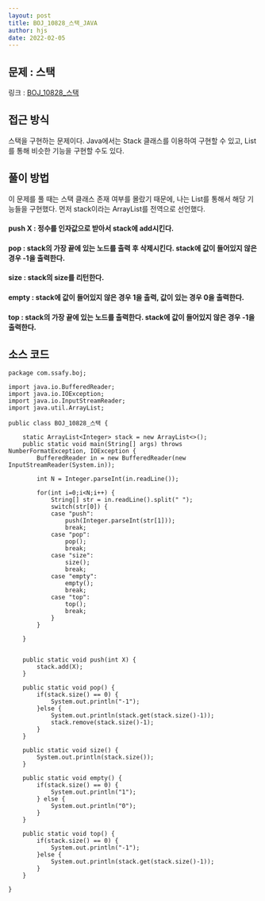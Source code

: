 ```yaml
---
layout: post
title: BOJ_10828_스택_JAVA
author: hjs
date: 2022-02-05
---
```


## 문제 : 스택
링크 : [BOJ_10828_스택](https://www.acmicpc.net/problem/10828)


## 접근 방식
스택을 구현하는 문제이다. Java에서는 Stack 클래스를 이용하여 구현할 수 있고, List를 통해 비슷한 기능을 구현할 수도 있다.



## 풀이 방법
이 문제를 풀 때는 스택 클래스 존재 여부를 몰랐기 때문에, 나는 List를 통해서 해당 기능들을 구현했다. 먼저 stack이라는 ArrayList를 전역으로 선언했다.

#### push X : 정수를 인자값으로 받아서 stack에 add시킨다.

#### pop :  stack의 가장 끝에 있는 노드를 출력 후 삭제시킨다. stack에 값이 들어있지 않은 경우 -1을 출력한다.

#### size :  stack의 size를 리턴한다.

#### empty : stack에 값이 들어있지 않은 경우 1을 출력, 값이 있는 경우 0을 출력한다.

#### top : stack의 가장 끝에 있는 노드를 출력한다. stack에 값이 들어있지 않은 경우 -1을 출력한다.
## 소스 코드
~~~
package com.ssafy.boj;

import java.io.BufferedReader;
import java.io.IOException;
import java.io.InputStreamReader;
import java.util.ArrayList;

public class BOJ_10828_스택 {

	static ArrayList<Integer> stack = new ArrayList<>();
	public static void main(String[] args) throws NumberFormatException, IOException {
		BufferedReader in = new BufferedReader(new InputStreamReader(System.in));

		int N = Integer.parseInt(in.readLine());

		for(int i=0;i<N;i++) {
			String[] str = in.readLine().split(" ");
			switch(str[0]) {
			case "push":
				push(Integer.parseInt(str[1]));
				break;
			case "pop":
				pop();
				break;
			case "size":
				size();
				break;
			case "empty":
				empty();
				break;
			case "top":
				top();
				break;
			}
		}

	}


	public static void push(int X) {
		stack.add(X);
	}

	public static void pop() {
		if(stack.size() == 0) {
			System.out.println("-1");
		}else {
			System.out.println(stack.get(stack.size()-1));
			stack.remove(stack.size()-1);
		}
	}

	public static void size() {
		System.out.println(stack.size());
	}

	public static void empty() {
		if(stack.size() == 0) {
			System.out.println("1");
		} else {
			System.out.println("0");
		}
	}

	public static void top() {
		if(stack.size() == 0) {
			System.out.println("-1");
		}else {
			System.out.println(stack.get(stack.size()-1));
		}
	}

}

~~~
